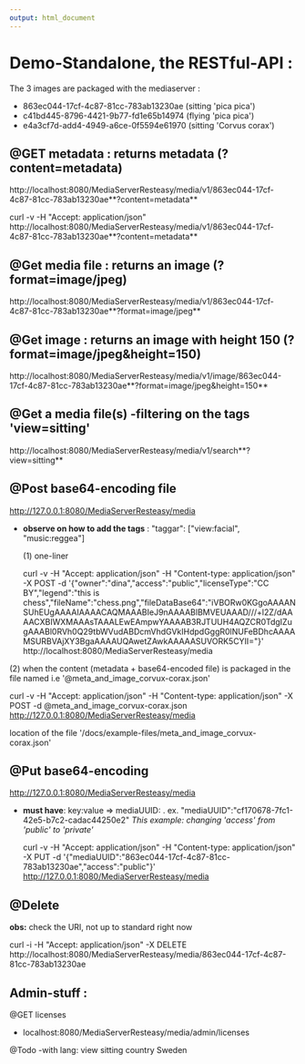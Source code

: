 ```yaml
---
output: html_document
---
```

# Demo-Standalone, the RESTful-API :
The 3 images are packaged with the mediaserver :<p>
* 863ec044-17cf-4c87-81cc-783ab13230ae (sitting 'pica pica')
* c41bd445-8796-4421-9b77-fd1e65b14974 (flying 'pica pica')
* e4a3cf7d-add4-4949-a6ce-0f5594e61970 (sitting 'Corvus corax')

## @GET metadata : returns metadata (?content=metadata)
http://localhost:8080/MediaServerResteasy/media/v1/863ec044-17cf-4c87-81cc-783ab13230ae**?content=metadata**<p>
curl -v -H "Accept: application/json" http://localhost:8080/MediaServerResteasy/media/v1/863ec044-17cf-4c87-81cc-783ab13230ae**?content=metadata** <p>

## @Get media file : returns an image (?format=image/jpeg)
http://localhost:8080/MediaServerResteasy/media/v1/863ec044-17cf-4c87-81cc-783ab13230ae**?format=image/jpeg**<p>

## @Get image : returns an image with height 150 (?format=image/jpeg&height=150)
http://localhost:8080/MediaServerResteasy/media/v1/image/863ec044-17cf-4c87-81cc-783ab13230ae**?format=image/jpeg&height=150**

## @Get a media file(s) -filtering  on the tags  'view=sitting'
http://localhost:8080/MediaServerResteasy/media/v1/search**?view=sitting**

## @Post base64-encoding file
http://127.0.0.1:8080/MediaServerResteasy/media<p>
* **observe on how to add the tags** : "taggar": ["view:facial", "music:reggea"] <p>
(1) one-liner <p>
curl -v -H "Accept: application/json" -H "Content-type: application/json" -X POST -d '{"owner":"dina","access":"public","licenseType":"CC BY","legend":"this is chess","fileName":"chess.png","fileDataBase64":"iVBORw0KGgoAAAANSUhEUgAAAAIAAAACAQMAAABIeJ9nAAAABlBMVEUAAAD///+l2Z/dAAAACXBIWXMAAAsTAAALEwEAmpwYAAAAB3RJTUUH4AQZCR0TdgIZugAAABl0RVh0Q29tbWVudABDcmVhdGVkIHdpdGggR0lNUFeBDhcAAAAMSURBVAjXY3BgaAAAAUQAwetZAwkAAAAASUVORK5CYII="}' http://localhost:8080/MediaServerResteasy/media <p>

(2) when the content (metadata + base64-encoded file) is packaged in the file named i.e '@meta_and_image_corvux-corax.json' <p>
curl -v -H "Accept: application/json" -H "Content-type: application/json" -X POST -d @meta_and_image_corvux-corax.json http://127.0.0.1:8080/MediaServerResteasy/media <p>
location of the file '/docs/example-files/meta_and_image_corvux-corax.json'<p>


## @Put base64-encoding 
http://127.0.0.1:8080/MediaServerResteasy/media<p>
* **must have**: key:value => mediaUUID:<UUID>  . ex.  "mediaUUID":"cf170678-7fc1-42e5-b7c2-cadac44250e2"
*This example: changing 'access' from 'public' to 'private'*<p>
curl -v -H "Accept: application/json" -H "Content-type: application/json" -X PUT -d  '{"mediaUUID":"863ec044-17cf-4c87-81cc-783ab13230ae","access":"public"}' http://127.0.0.1:8080/MediaServerResteasy/media

## @Delete
**obs:** check the URI, not up to standard right now <p>
curl -i -H "Accept: application/json" -X DELETE   http://localhost:8080/MediaServerResteasy/media/863ec044-17cf-4c87-81cc-783ab13230ae

## Admin-stuff :
@GET licenses<p>
* localhost:8080/MediaServerResteasy/media/admin/licenses



@Todo
-with lang:
<tags>
  <tag lang=”sv_SE””>
    <name>view</name>
    <value>sitting</value>
  </tag>
<tag lang=”sv_SE””>
    <name>country</name>
    <value>Sweden</value>

